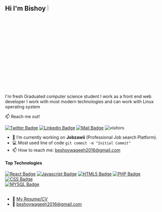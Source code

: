 ## Hi I'm Bishoy <img src="https://user-images.githubusercontent.com/1303154/88677602-1635ba80-d120-11ea-84d8-d263ba5fc3c0.gif" width="7%">

I'm fresh Graduated computer science student I work as a front end web developer I work with most modern technologies and can work with Linux operating system

:mailbox: Reach me out!

[![Twitter Badge](https://img.shields.io/badge/-@Hackathon_Dev-1ca0f1?style=flat&labelColor=1ca0f1&logo=twitter&logoColor=white&link=https://twitter.com/Hackathon_Dev)](https://twitter.com/Hackathon_Dev)
[![Linkedin Badge](https://img.shields.io/badge/beshoy-wageeh?style=flat&labelColor=0e76a8&logo=linkedin&logoColor=white)](https://www.linkedin.com/in/beshoy-wageeh/)
[![Mail Badge](https://img.shields.io/badge/-beshoywageeh-c0392b?style=flat&labelColor=c0392b&logo=gmail&logoColor=white)](mailto:beshoywageeh2016@gmail.com)
![visitors](https://visitor-badge.glitch.me/badge?page_id=beshoywageeh)

- 🔭 I’m currently working on **Jobzawii** (Professional Job search Platform).
- :computer: Most used line of code `git commit -m "Initial Commit"`
- 📫 How to reach me: beshoywageeh2016@gmail.com

#### Top Technologies

<!-- TODO: Make technologies links takes you to repositories -->

[![React Badge](https://img.shields.io/badge/-React-61DBFB?style=for-the-badge&labelColor=black&logo=react&logoColor=61DBFB)](#)
[![Javascript Badge](https://img.shields.io/badge/-Javascript-F0DB4F?style=for-the-badge&labelColor=black&logo=javascript&logoColor=F0DB4F)](#) 
[![HTML5 Badge](https://img.shields.io/badge/HTML5-E34F26?style=for-the-badge&labelColor=black&logo=html5&logoColor=E34F26)](#) 
[![PHP Badge](https://img.shields.io/badge/PHP-777BB4?style=for-the-badge&labelColor=black&logo=php&logoColor=777BB4)](#)
[![CSS Badge](https://img.shields.io/badge/CSS3-1572B6?style=for-the-badge&labelColor=black&logo=css3&logoColor=1572B6)](#)  
[![MYSQL Badge](https://img.shields.io/badge/MYSQL-4479A1?style=for-the-badge&labelColor=black&logo=mysql&logoColor=4479A1)](#) 
<br/>
<br/>
- :paperclip: [My Resume/CV](https://github.com/beshoywageeh/beshoywageeh/blob/main/CV.pdf)
- :email: beshoywageeh2016@gmail.com
